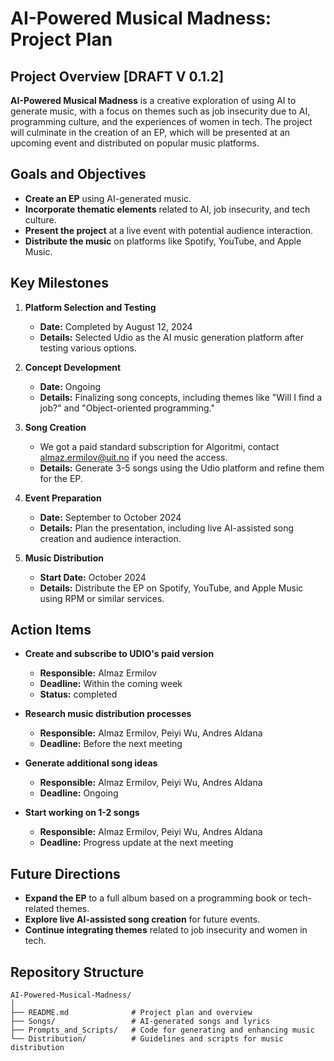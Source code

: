 # AI-Powered Musical Madness: Project Plan

## Project Overview [DRAFT V 0.1.2]

**AI-Powered Musical Madness** is a creative exploration of using AI to generate music, with a focus on themes such as job insecurity due to AI, programming culture, and the experiences of women in tech. The project will culminate in the creation of an EP, which will be presented at an upcoming event and distributed on popular music platforms.

## Goals and Objectives

- **Create an EP** using AI-generated music.
- **Incorporate thematic elements** related to AI, job insecurity, and tech culture.
- **Present the project** at a live event with potential audience interaction.
- **Distribute the music** on platforms like Spotify, YouTube, and Apple Music.

## Key Milestones

1. **Platform Selection and Testing**
   - **Date:** Completed by August 12, 2024
   - **Details:** Selected Udio as the AI music generation platform after testing various options.

2. **Concept Development**
   - **Date:** Ongoing
   - **Details:** Finalizing song concepts, including themes like "Will I find a job?" and "Object-oriented programming."

3. **Song Creation**
   - We got a paid standard subscription for Algoritmi, contact almaz.ermilov@uit.no if you need the access.
   - **Details:** Generate 3-5 songs using the Udio platform and refine them for the EP.

5. **Event Preparation**
   - **Date:** September to October 2024
   - **Details:** Plan the presentation, including live AI-assisted song creation and audience interaction.

6. **Music Distribution**
   - **Start Date:** October 2024
   - **Details:** Distribute the EP on Spotify, YouTube, and Apple Music using RPM or similar services.

## Action Items

- **Create and subscribe to UDIO's paid version**
  - **Responsible:** Almaz Ermilov
  - **Deadline:** Within the coming week
  - **Status:** completed

- **Research music distribution processes**
  - **Responsible:** Almaz Ermilov, Peiyi Wu, Andres Aldana
  - **Deadline:** Before the next meeting

- **Generate additional song ideas**
  - **Responsible:** Almaz Ermilov, Peiyi Wu, Andres Aldana
  - **Deadline:** Ongoing

- **Start working on 1-2 songs**
  - **Responsible:** Almaz Ermilov, Peiyi Wu, Andres Aldana
  - **Deadline:** Progress update at the next meeting

## Future Directions

- **Expand the EP** to a full album based on a programming book or tech-related themes.
- **Explore live AI-assisted song creation** for future events.
- **Continue integrating themes** related to job insecurity and women in tech.

## Repository Structure

```plaintext
AI-Powered-Musical-Madness/
│
├── README.md              # Project plan and overview
├── Songs/                 # AI-generated songs and lyrics
├── Prompts_and_Scripts/   # Code for generating and enhancing music
└── Distribution/          # Guidelines and scripts for music distribution
